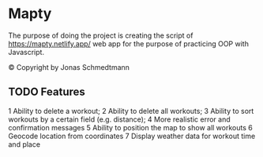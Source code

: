 # Mapty
 The purpose of doing the project is creating the script of https://mapty.netlify.app/ web app for the purpose of practicing OOP with Javascript.
 
© Copyright by Jonas Schmedtmann


## TODO Features
1 Ability to delete a workout;
2 Ability to delete all workouts;
3 Ability to sort workouts by a certain field (e.g. distance);
4 More realistic error and confirmation messages
5 Ability to position the map to show all workouts
6 Geocode location from coordinates
7 Display weather data for workout time and place
